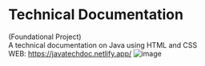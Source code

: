 # Technical Documentation
(Foundational Project)\
A technical documentation on Java using HTML and CSS\
WEB: https://javatechdoc.netlify.app/
![image](https://github.com/RidwaneDjima/techdocumentation/assets/170817464/d47928b9-2256-4098-82df-ee17ccb44410)
